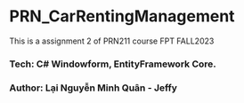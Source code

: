 # PRN_CarRentingManagement
This is a assignment 2 of PRN211 course FPT FALL2023
### Tech: C# Windowform, EntityFramework Core.
### Author: Lại Nguyễn Minh Quân - Jeffy
